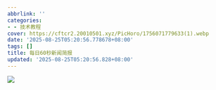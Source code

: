 ```yaml
---
abbrlink: ''
categories:
- - 技术教程
cover: https://cftcr2.20010501.xyz/PicHoro/1756071779633(1).webp
date: '2025-08-25T05:20:56.778678+08:00'
tags: []
title: 每日60秒新闻简报
updated: '2025-08-25T05:20:56.828+08:00'
---
```

![](https://60s.viki.moe/v2/60s?encoding=image-proxy)
